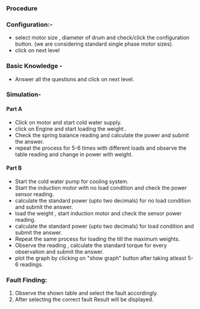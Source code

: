 ### Procedure

### Configuration:-
- select motor size , diameter of drum and check/click the configuration button. (we are considering standard single phase motor sizes).
- click on next level 

### Basic Knowledge - 
- Answer all the questions and click on next level.

### Simulation-

#### Part A
- Click on motor and start cold water supply.
- click on Engine and start loading the weight .
- Check the spring balance reading and calculate the power and submit the answer.
- repeat the process for 5-6 times with different loads and observe the table reading and change in power with weight.

#### Part B
- Start the cold water pump for cooling system.
- Start the induction motor with no load condition and check the power sensor reading.
- calculate the standard power (upto two decimals) for no load condition and submit the answer.
- load the weight , start induction motor and check the sensor power reading.
- calculate the standard power (upto two decimals) for load condition and submit the answer.
- Repeat the same process for loading the till the maximum weights.
- Observe the reading , calculate the standard torque for every observation and submit the answer.
- plot the graph by clicking on "show graph" button after taking atleast 5-6 readings.

### Fault Finding:
1. Observe the shown table and select the fault accordingly.
2. After selecting the correct fault Result will be displayed.


